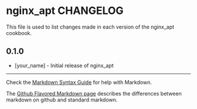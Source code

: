 nginx_apt CHANGELOG
===================

This file is used to list changes made in each version of the nginx_apt cookbook.

0.1.0
-----
- [your_name] - Initial release of nginx_apt

- - -
Check the [Markdown Syntax Guide](http://daringfireball.net/projects/markdown/syntax) for help with Markdown.

The [Github Flavored Markdown page](http://github.github.com/github-flavored-markdown/) describes the differences between markdown on github and standard markdown.
